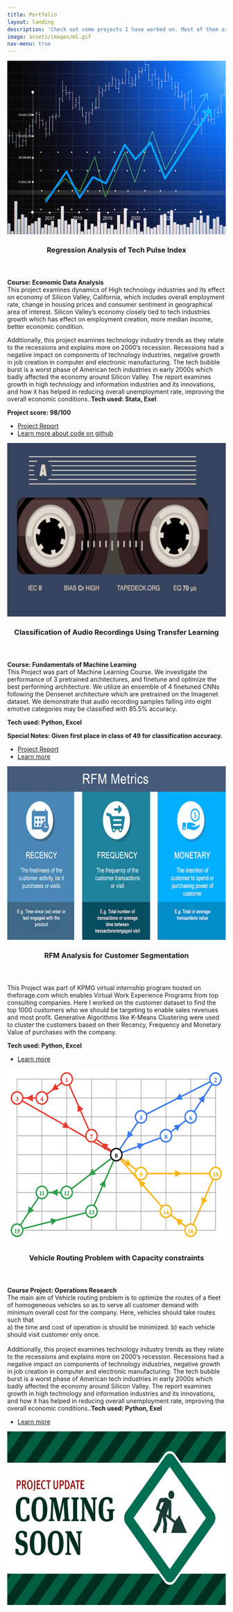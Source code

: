 ```yaml
---
title: Portfolio
layout: landing
description: 'Check out some projects I have worked on. Most of them are in the field of Supply Chain Forecasting, Machine Learning and Data Science - areas that interest me the most.'
image: assets/images/ml.gif
nav-menu: true
---
```


<!-- Main -->
<div id="main">

<!-- Two -->
<section id="two" class="spotlights">
	<section>
		<a href="generic.html" class="image">
			<img src="assets/images/stock market.jpg" alt="" data-position="center center" height="400px"/>
		</a>
		<div class="content">
			<div class="inner">
				<header class="major">
					<h3>Regression Analysis of Tech Pulse Index</h3>
				</header>
				<p><b> Course: Economic Data Analysis </b><br>
				This project examines dynamics of High technology industries and its effect on economy of Silicon Valley, California, which includes overall employment rate, change in housing prices and consumer sentiment in geographical area of interest. Silicon Valley’s economy closely tied to tech industries growth which has effect on employment creation, more median income, better economic condition.

Additionally, this project examines technology industry trends as they relate to the recessions and explains more on 2000’s recession. Recessions had a negative impact on components of technology industries, negative growth in job creation in computer and electronic manufacturing. The tech bubble burst is a worst phase of American tech industries in early 2000s which badly affected the economy around Silicon Valley. The report examines growth in high technology and information industries and its innovations, and how it has helped in reducing overall unemployment rate, improving the overall economic conditions..<b>Tech used: Stata, Exel <br> </b>
<p><b> Project score: 98/100 </b><br>
				<ul class="actions">
					<li><a target="_blank" rel="noopener noreferrer" href="https://drive.google.com/file/d/1S_o2Zs6OklnqMV0OK5avfav66o89WKjR/view?usp=sharing" class="button">Project Report</a></li>
					<li><a target="_blank" rel="noopener noreferrer" href="https://github.com/infinitebhat/Regression-Analysis-of-Tech-Pulse-Index" class="button">Learn more about code on github</a></li>
				</ul>	
              <section>
		<a href="generic.html" class="image">
			<img src="assets/images/genre_recog.gif" alt="" data-position="center center" height="400px"/>
		</a>
		<div class="content">
			<div class="inner">
				<header class="major">
					<h3> Classification of Audio Recordings Using Transfer Learning </h3>
				</header>
				<p><b> Course: Fundamentals of Machine Learning </b><br>
				This Project was part of Machine Learning Course. We investigate the performance of 3 pretrained architectures, and finetune and optimize the best performing architecture. We utilize an ensemble of 4 finetuned CNNs following the Densenet architecture which are pretrained on the Imagenet dataset. We demonstrate that audio recording samples falling into eight emotive categories may be classified with 85.5% accuracy.
				<p><b>Tech used: Python, Excel</b></p>
				<p><b> Special Notes: Given first place in class of 49 for classification accuracy. </b><br>
				<ul class="actions">
					<li><a target="_blank" rel="noopener noreferrer" href="https://drive.google.com/file/d/1in5lEkZMR20LJftS_9lG3PifmEQfJYBb/view?usp=sharing" class="button">Project Report</a></li>
					<li><a target="_blank" rel="noopener noreferrer" href="https://github.com/infinitebhat/" class="button">Learn more</a></li>
				</ul>
			</div>
			<section>
		<a href="generic.html" class="image">
			<img src="assets/images/rfm.jpg" alt="" data-position="center center" height="400px"/>
		</a>
		<div class="content">
			<div class="inner">
				<header class="major">
					<h3>RFM Analysis for Customer Segmentation</h3>
				</header>
				This Project was part of KPMG virtual internship program hosted on theforage.com which enables Virtual Work Experience Programs from top consulting companies. Here I worked on the customer dataset to find the top 1000 customers who we should be targeting to enable sales revenues and most profit. Generative Algorithms like K-Means Clustering were used to cluster the customers based on their Recency, Frequency and Monetary Value of purchases with the company.
				<p><b>Tech used: Python, Excel</b></p>
				<ul class="actions">
					<li><a target="_blank" rel="noopener noreferrer" href="https://github.com/infinitebhat/Customer-Segmentation-using-RFM-Analysis" class="button">Learn more</a></li>
				</ul>
			</div>
	<section>
		<a href="generic.html" class="image">
			<img src="assets/images/vrp.png" alt="" data-position="center center" height="400px"/>
		</a>
		<div class="content">
			<div class="inner">
				<header class="major">
					<h3>Vehicle Routing Problem with Capacity constraints</h3>
				</header>
				<p><b> Course Project: Operations Research </b><br>
				The main aim of Vehicle routing problem is to optimize the routes of a fleet of homogeneous vehicles so as to serve all customer demand with minimum overall cost for the company. Here, vehicles should take routes such that <br>
					a) the time and cost of operation is should be minimized.
					b) each vehicle should visit customer only once. <br>
<br>Additionally, this project examines technology industry trends as they relate to the recessions and explains more on 2000’s recession. Recessions had a negative impact on components of technology industries, negative growth in job creation in computer and electronic manufacturing. The tech bubble burst is a worst phase of American tech industries in early 2000s which badly affected the economy around Silicon Valley. The report examines growth in high technology and information industries and its innovations, and how it has helped in reducing overall unemployment rate, improving the overall economic conditions..<b>Tech used: Python, Exel <br> </b>
				<ul class="actions">
					<li><a target="_blank" rel="noopener noreferrer" href="https://github.com/infinitebhat/Regression-Analysis-of-Tech-Pulse-Index" class="button">Learn more</a></li>
				</ul>	
</section>

<section>
		<a href="generic.html" class="image">
			<img src="assets/images/pcs.gif" alt="" data-position="center center" height="400px"/>
		</a>
		<div class="content">
			<div class="inner">
</div>
